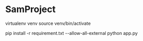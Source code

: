 # SamProject

virtualenv venv
source venv/bin/activate

pip install -r requirement.txt --allow-all-external
python app.py

